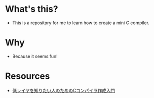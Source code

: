 # What's this?
- This is a repositpry for me to learn how to create a mini C compiler.
# Why
- Because it seems fun!
# Resources
- [低レイヤを知りたい人のためのCコンパイラ作成入門](https://www.sigbus.info/compilerbook#)

